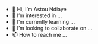 - 👋 Hi, I’m Astou Ndiaye
- 👀 I’m interested in ...
- 🌱 I’m currently learning ...
- 💞️ I’m looking to collaborate on ...
- 📫 How to reach me ...

<!---
mbayenne/mbayenne is a ✨ special ✨ repository because its `README.md` (this file) appears on your GitHub profile.
You can click the Preview link to take a look at your changes.
--->
